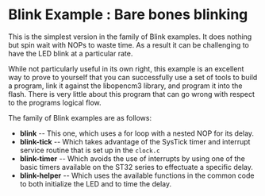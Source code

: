 # Blink Example : Bare bones blinking

This is the simplest version in the family of Blink examples. It does nothing
but spin wait with NOPs to waste time. As a result it can be challenging to
have the LED blink at a particular rate.

While not particularly useful in its own right, this example is an excellent
way to prove to yourself that you can successfully use a set of tools to
build a program, link it against the libopencm3 library,  and program it into
the flash. There is very little about this program that can go wrong
with respect to the programs logical flow.

The family of Blink examples are as follows:

  * **blink** -- This one, which uses a for loop with a nested NOP for its delay.
  * **blink-tick** -- Which takes advantage of the SysTick timer and interrupt
    service routine that is set up in the `clock.c`
  * **blink-timer** -- Which avoids the use of interrupts by using one of the
    basic timers available on the ST32 series to effectuate a specific delay.
  * **blink-helper** -- Which uses the available functions in the common code
    to both initialize the LED and to time the delay.

